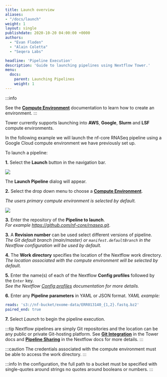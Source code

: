 ```yaml
---
title: Launch overview
aliases:
- "/docs/launch"
weight: 1
layout: single
publishdate: 2020-10-20 04:00:00 +0000
authors:
  - "Evan Floden"
  - "Alain Coletta"
  - "Seqera Labs"

headline: 'Pipeline Execution'
description: 'Guide to launching pipelines using Nextflow Tower.'
menu:
  docs:
    parent: Launching Pipelines
    weight: 1
---
```


:::info

See the [**Compute Environment**](/compute_overview/) documentation to learn how to create an environment.
:::

Tower currently supports launching into **AWS**, **Google**, **Slurm** and **LSF** compute environments.

In the following example we will launch the nf-core RNASeq pipeline using a Google Cloud compute environment we have previously set up.

To launch a pipeline:

**1.** Select the **Launch** button in the navigation bar.

![](/uploads/2020/10/launch_button.png)



The **Launch Pipeline** dialog will appear.

**2.** Select the drop down menu to choose a [**Compute Environment**](/compute_overview/).  

*The users primary compute environment is selected by default.*

![](/uploads/2020/10/launch_RNASeq.png)



**3.** Enter the repository of the **Pipeline to launch**.  
*For example https://github.com/nf-core/rnaseq.git*.

**3.** A **Revision number** can be used select different versions of pipeline.  
*The Git default branch (main/master) or `manifest.defaultBranch` in the Nextflow configuration will be used by default.*

**4.** The **Work directory** specifies the location of the Nextflow work directory.  
*The location associated with the compute environment will be selected by default.*

**5.** Enter the name(s) of each of the Nextflow **Config profiles** followed by the `Enter` key.  
*See the Nextflow [Config profiles](https://www.nextflow.io/docs/latest/config.html?highlight=profiles#config-profiles) documentation for more details.*

**6.** Enter any **Pipeline parameters** in YAML or JSON format.
*YAML example:*

```yaml
reads: 's3://nf-bucket/exome-data/ERR013140_{1,2}.fastq.bz2'  
paired_end: true
```



**7.** Select *Launch* to begin the pipeline execution.

:::tip
Nextflow pipelines are simply Git repositories and the location can be any public or private Git-hosting platform. See [**Git Integration**](/git-overview/) in the Tower docs and [**Pipeline Sharing**](https://www.nextflow.io/docs/latest/sharing.html) in the Nextflow docs for more details.
:::

:::caution
The credentials associated with the compute environment must be able to access the work directory.
:::

:::info
In the configuration, the full path to a bucket must be specified with single-quotes around strings no quotes around booleans or numbers.
:::
